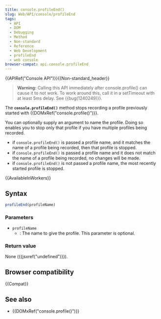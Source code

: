 ```yaml
---
title: console.profileEnd()
slug: Web/API/console/profileEnd
tags:
  - API
  - DOM
  - Debugging
  - Method
  - Non-standard
  - Reference
  - Web Development
  - profileEnd
  - web console
browser-compat: api.console.profileEnd
---
```

{{APIRef("Console API")}}{{Non-standard_header}}

> **Warning:** Calling this API immediately after console.profile() can cause it to not work. To
> work around this, call it in a setTimeout with at least 5ms delay. See
> {{bug(1240249)}}.

The **`console.profileEnd()`** method stops recording a profile previously started with
{{DOMxRef("console.profile()")}}.

You can optionally supply an argument to name the profile. Doing so enables you to stop
only that profile if you have multiple profiles being recorded.

- if `console.profileEnd()` is passed a profile name, and it matches the
  name of a profile being recorded, then that profile is stopped.
- if `console.profileEnd()` is passed a profile name and it does not match
  the name of a profile being recorded, no changes will be made.
- if `console.profileEnd()` is not passed a profile name, the most recently
  started profile is stopped.

{{AvailableInWorkers}}

## Syntax

```js
profileEnd(profileName)
```

### Parameters

- `profileName`
  - : The name to give the profile. This parameter is optional.

### Return value

None ({{jsxref("undefined")}}).

## Browser compatibility

{{Compat}}

## See also

- {{DOMxRef("console.profile()")}}
